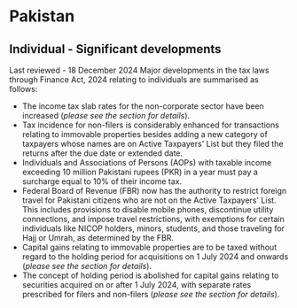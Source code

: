 # Pakistan
## Individual - Significant developments
Last reviewed - 18 December 2024
Major developments in the tax laws through Finance Act, 2024 relating to individuals are summarised as follows:
  * The income tax slab rates for the non-corporate sector have been increased (_please see the section for details_).
  * Tax incidence for non-filers is considerably enhanced for transactions relating to immovable properties besides adding a new category of taxpayers whose names are on Active Taxpayers' List but they filed the returns after the due date or extended date.
  * Individuals and Associations of Persons (AOPs) with taxable income exceeding 10 million Pakistani rupees (PKR) in a year must pay a surcharge equal to 10% of their income tax. 
  * Federal Board of Revenue (FBR) now has the authority to restrict foreign travel for Pakistani citizens who are not on the Active Taxpayers' List. This includes provisions to disable mobile phones, discontinue utility connections, and impose travel restrictions, with exemptions for certain individuals like NICOP holders, minors, students, and those traveling for Hajj or Umrah, as determined by the FBR.
  * Capital gains relating to immovable properties are to be taxed without regard to the holding period for acquisitions on 1 July 2024 and onwards (_please see the section for details_).
  * The concept of holding period is abolished for capital gains relating to securities acquired on or after 1 July 2024, with separate rates prescribed for filers and non-filers (_please see the section for details_).


